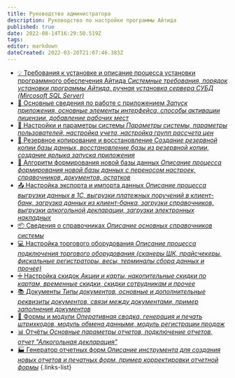 ```yaml
---
title: Руководство администратора
description: Руководство по настройке программы Айтида
published: true
date: 2022-08-14T16:29:50.519Z
tags: 
editor: markdown
dateCreated: 2022-03-20T21:07:46.383Z
---
```


- [:bulb: Требования к установке и описание процесса установки программного обеспечения Айтида *Системные требования, порядок установки программы Айтида, ручная установка сервера СУБД (Mircosoft SQL Server)*](/docs/admin-guide/install)
- [:key: Основные сведения по работе с приложением *Запуск приложения, основные элементы интерфейса, способы активации лицензии, добавление рабочих мест*](/docs/admin-guide/license)
- [:wrench: Настройки и параметры системы *Параметры системы, параметры пользователей, настройка учета, настройка групп рассчета цен*](/docs/admin-guide/settings)
- [:floppy_disk: Резервное копирование и восстановление *Создание резервной копии базы данных, восстановление базы из резервной копии, создание ярлыка запуска приложения*](/docs/admin-guide/backup)
- [:page_facing_up: Алгоритм формирования новой базы данных *Описание процесса формирования новой базы данных с переносом настроек, справочников, документов, остатков*](/docs/admin-guide/newbase)
- [:outbox_tray: Настройка экспорта и импорта данных *Описание процесса выгрузки данных в 1С, выгрузки платежных поручений в клиент-банк, загрузка данных из клиент-банка, загрузки справочников, выгрузки алкогольной декларации, загрузки электронных накладных*](/docs/admin-guide/impexp)
- [:package: Сведения о справочниках *Описание основных справочников системы*](/docs/admin-guide/directories)
- [:computer: Настройка торгового оборудования *Описание процесса подключения торгового оборудования (сканеры ШК, прайсчекеры, фискальные регистраторы, весы, терминалы сбора данных и прочее)*](/docs/admin-guide/equipment)
- [:heavy_division_sign: Настройка скидок *Акции и карты, накопительные скидки по картам, временные скидки, скидки сотрудникам и прочее*](/docs/admin-guide/loyalty)
- [:books: Документы *Типы документов, основные и дополнительные реквизиты документов, связи между документами, пример заполнения документов*](/docs/admin-guide/documents)
- [:crystal_ball: Формы и модули *Оперативная сводка, генерация и печать штрихкодов, модуль обмена данными, модуль регистрации продаж*](/docs/admin-guide/modules)
- [:bar_chart: Отчёты *Основные параметры отчетов, подключение отчетов, отчет "Алкогольная декларация"*](/docs/admin-guide/reports)
- [:factory: Генератор отчетных форм *Описание инструмента для создания новых отчетов и печатных форм, пример корректировки отчетной формы*](/docs/admin-guide/qreport)
{.links-list}